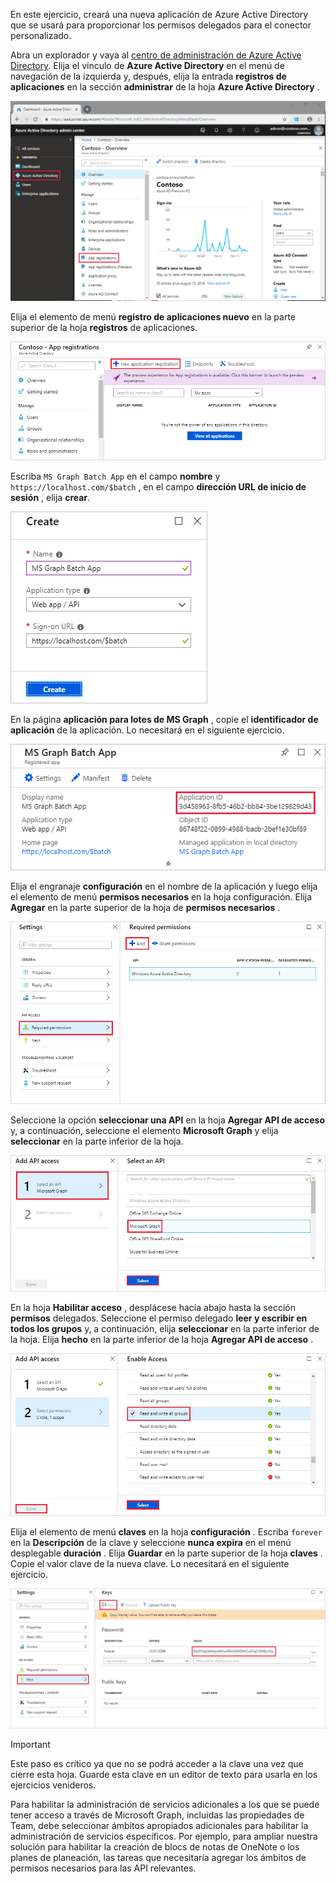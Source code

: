 <!-- markdownlint-disable MD002 MD041 -->

En este ejercicio, creará una nueva aplicación de Azure Active Directory que se usará para proporcionar los permisos delegados para el conector personalizado.

Abra un explorador y vaya al [centro de administración de Azure Active Directory](https://aad.portal.azure.com). Elija el vínculo de **Azure Active Directory** en el menú de navegación de la izquierda y, después, elija la entrada **registros de aplicaciones** en la sección **administrar** de la hoja **Azure Active Directory** .

![Captura de pantalla de la hoja de Azure Active Directory en el centro de administración de Azure Active Directory](./images/app-reg1.png)

Elija el elemento de menú **registro de aplicaciones nuevo** en la parte superior de la hoja **registros** de aplicaciones.

![Captura de pantalla de la hoja registros de aplicaciones en el centro de administración de Azure Active Directory](./images/app-reg2.png)

Escriba `MS Graph Batch App` en el campo **nombre** y `https://localhost.com/$batch` , en el campo **dirección URL de inicio de sesión** , elija **crear**.

![Captura de pantalla del formulario de creación para un nuevo registro de aplicaciones en el centro de administración de Azure Active Directory](./images/app-reg3.png)

En la página **aplicación para lotes de MS Graph** , copie el **identificador de aplicación** de la aplicación. Lo necesitará en el siguiente ejercicio.

![Captura de pantalla de la página de aplicación registrada](./images/app-reg4.png)

Elija el engranaje **configuración** en el nombre de la aplicación y luego elija el elemento de menú **permisos necesarios** en la hoja configuración. Elija **Agregar** en la parte superior de la hoja de **permisos necesarios** .

![Captura de pantalla de la hoja de permisos necesarios](./images/app-perms1.png)

Seleccione la opción **seleccionar una API** en la hoja **Agregar API de acceso** y, a continuación, seleccione el elemento **Microsoft Graph** y elija **seleccionar** en la parte inferior de la hoja.

![Captura de pantalla de la hoja seleccionar una API](./images/app-perms2.png)

En la hoja **Habilitar acceso** , desplácese hacia abajo hasta la sección **permisos** delegados. Seleccione el permiso delegado **leer y escribir en todos los grupos** y, a continuación, elija **seleccionar** en la parte inferior de la hoja. Elija **hecho** en la parte inferior de la hoja **Agregar API de acceso** .

 ![Captura de pantalla de la hoja de acceso para habilitar](./images/app-perms3.png)

Elija el elemento de menú **claves** en la hoja **configuración** . Escriba `forever` en la **Descripción** de la clave y seleccione **nunca expira** en el menú desplegable **duración** . Elija **Guardar** en la parte superior de la hoja **claves** . Copie el valor clave de la nueva clave. Lo necesitará en el siguiente ejercicio.

![Captura de pantalla de la hoja claves](./images/app-key1.png)

> [!IMPORTANT]
> Este paso es crítico ya que no se podrá acceder a la clave una vez que cierre esta hoja. Guarde esta clave en un editor de texto para usarla en los ejercicios venideros.

Para habilitar la administración de servicios adicionales a los que se puede tener acceso a través de Microsoft Graph, incluidas las propiedades de Team, debe seleccionar ámbitos apropiados adicionales para habilitar la administración de servicios específicos. Por ejemplo, para ampliar nuestra solución para habilitar la creación de blocs de notas de OneNote o los planes de planeación, las tareas que necesitaría agregar los ámbitos de permisos necesarios para las API relevantes.